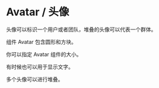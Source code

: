 # Avatar / 头像

头像可以标识一个用户或者团队，堆叠的头像可以代表一个群体。

<ex-code name="ex-avatar-default">

组件 <g-code>Avatar</g-code> 包含圆形和方块。

</ex-code>

<ex-code name="ex-avatar-size">

你可以指定 <g-code>Avatar</g-code> 组件的大小。

</ex-code>

<ex-code name="ex-avatar-text">

有时候也可以用于显示文字。

</ex-code>

<ex-code name="ex-avatar-stacked">

多个头像可以进行堆叠。

</ex-code>
